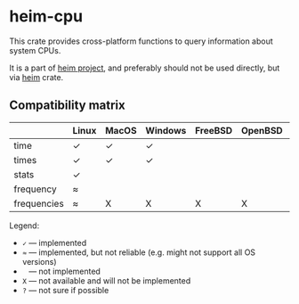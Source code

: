 # heim-cpu

This crate provides cross-platform functions to query information
about system CPUs.

It is a part of [heim project](https://github.com/heim-rs),
and preferably should not be used directly,
but via [heim](https://crates.io/crates/heim) crate.

## Compatibility matrix

|             | Linux | MacOS | Windows | FreeBSD | OpenBSD | Solaris | Redox |
| ----------- | ----- | ----- | ------- | ------- | ------- | ------- | ----- |
| time        | ✓     | ✓     | ✓       |         |         |         |       |
| times       | ✓     | ✓     | ✓       |         |         |         |       |
| stats       | ✓     |       |         |         |         |         |       |
| frequency   | ≈     |       |         |         |         |         |       |
| frequencies | ≈     | X     | X       | X       | X       | X       | ?     |

Legend:

 * `✓` — implemented
 * `≈` — implemented, but not reliable (e.g. might not support all OS versions)
 * ` ` — not implemented
 * `X` — not available and will not be implemented
 * `?` — not sure if possible
